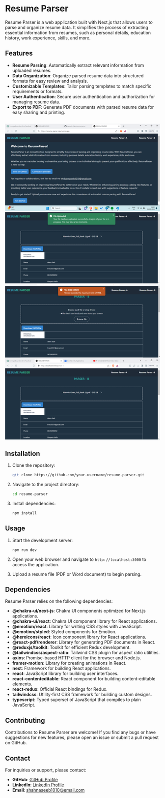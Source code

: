 # Resume Parser

Resume Parser is a web application built with Next.js that allows users to parse and organize resume data. It simplifies the process of extracting essential information from resumes, such as personal details, education history, work experience, skills, and more.

## Features

- **Resume Parsing**: Automatically extract relevant information from uploaded resumes.
- **Data Organization**: Organize parsed resume data into structured formats for easy review and analysis.
- **Customizable Templates**: Tailor parsing templates to match specific requirements or formats.
- **User Authentication**: Secure user authentication and authorization for managing resume data.
- **Export to PDF**: Generate PDF documents with parsed resume data for easy sharing and printing.

##

![Home page](/public/a.png)
![Max Size](/public/b.png)
![Success](/public/c.png)
![Parser](/public/d.png)

## Installation

1. Clone the repository:

   ```bash
   git clone https://github.com/your-username/resume-parser.git
   ```

2. Navigate to the project directory:

   ```bash
   cd resume-parser
   ```

3. Install dependencies:

   ```bash
   npm install
   ```

## Usage

1. Start the development server:

   ```bash
   npm run dev
   ```

2. Open your web browser and navigate to `http://localhost:3000` to access the application.

3. Upload a resume file (PDF or Word document) to begin parsing.

## Dependencies

Resume Parser relies on the following dependencies:

- **@chakra-ui/next-js**: Chakra UI components optimized for Next.js applications.
- **@chakra-ui/react**: Chakra UI component library for React applications.
- **@emotion/react**: Library for writing CSS styles with JavaScript.
- **@emotion/styled**: Styled components for Emotion.
- **@heroicons/react**: Icon component library for React applications.
- **@react-pdf/renderer**: Library for generating PDF documents in React.
- **@reduxjs/toolkit**: Toolkit for efficient Redux development.
- **@tailwindcss/aspect-ratio**: Tailwind CSS plugin for aspect ratio utilities.
- **axios**: Promise-based HTTP client for the browser and Node.js.
- **framer-motion**: Library for creating animations in React.
- **next**: Framework for building React applications.
- **react**: JavaScript library for building user interfaces.
- **react-contenteditable**: React component for building content-editable elements.
- **react-redux**: Official React bindings for Redux.
- **tailwindcss**: Utility-first CSS framework for building custom designs.
- **typescript**: Typed superset of JavaScript that compiles to plain JavaScript.

## Contributing

Contributions to Resume Parser are welcome! If you find any bugs or have suggestions for new features, please open an issue or submit a pull request on GitHub.

## Contact

For inquiries or support, please contact:

- **GitHub**: [GitHub Profile](https://github.com/naseeb-shah)
- **LinkedIn**: [LinkedIn Profile](https://www.linkedin.com/in/naseeb-khan-deenshah/)
- **Email**: shahnaseeb1010@email.com
